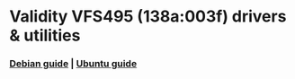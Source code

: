 # Validity VFS495 (138a:003f) drivers &amp; utilities

### [Debian guide](https://github.com/PetreBoboc/vfs495/blob/master/vfs495_debian.md) | [Ubuntu guide](https://github.com/PetreBoboc/vfs495/blob/master/vfs495_ubuntu.md)
